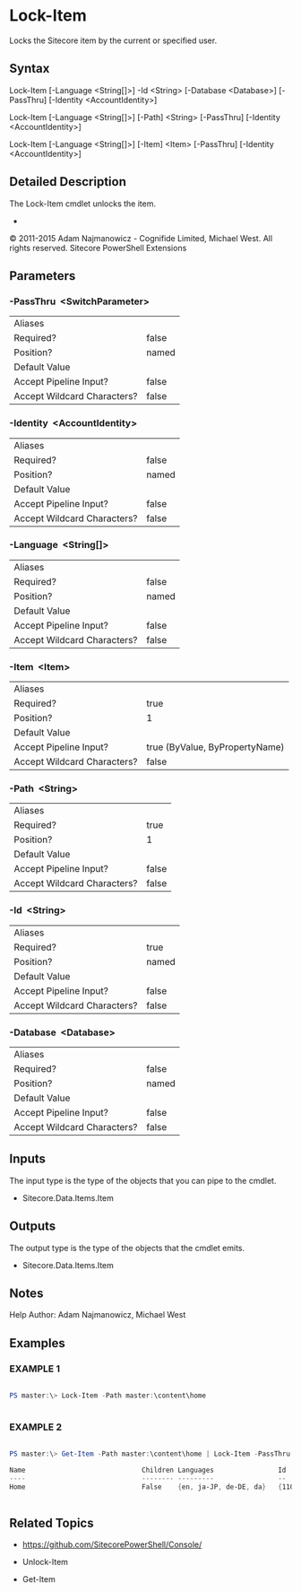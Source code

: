 # Lock-Item 
 
Locks the Sitecore item by the current or specified user. 
 
## Syntax 
 
Lock-Item [-Language &lt;String[]&gt;] -Id &lt;String&gt; [-Database &lt;Database&gt;] [-PassThru] [-Identity &lt;AccountIdentity&gt;] 
 
Lock-Item [-Language &lt;String[]&gt;] [-Path] &lt;String&gt; [-PassThru] [-Identity &lt;AccountIdentity&gt;] 
 
Lock-Item [-Language &lt;String[]&gt;] [-Item] &lt;Item&gt; [-PassThru] [-Identity &lt;AccountIdentity&gt;] 
 
 
## Detailed Description 
 
The Lock-Item cmdlet unlocks the item. 
 
- 
 
© 2011-2015 Adam Najmanowicz - Cognifide Limited, Michael West. All rights reserved. Sitecore PowerShell Extensions 
 
## Parameters 
 
### -PassThru&nbsp; &lt;SwitchParameter&gt; 
 

 

| | |
| - | - |
| Aliases |  |
| Required? | false |
| Position? | named |
| Default Value |  |
| Accept Pipeline Input? | false |
| Accept Wildcard Characters? | false | 
 
### -Identity&nbsp; &lt;AccountIdentity&gt; 
 

 

| | |
| - | - |
| Aliases |  |
| Required? | false |
| Position? | named |
| Default Value |  |
| Accept Pipeline Input? | false |
| Accept Wildcard Characters? | false | 
 
### -Language&nbsp; &lt;String[]&gt; 
 

 

| | |
| - | - |
| Aliases |  |
| Required? | false |
| Position? | named |
| Default Value |  |
| Accept Pipeline Input? | false |
| Accept Wildcard Characters? | false | 
 
### -Item&nbsp; &lt;Item&gt; 
 

 

| | |
| - | - |
| Aliases |  |
| Required? | true |
| Position? | 1 |
| Default Value |  |
| Accept Pipeline Input? | true (ByValue, ByPropertyName) |
| Accept Wildcard Characters? | false | 
 
### -Path&nbsp; &lt;String&gt; 
 

 

| | |
| - | - |
| Aliases |  |
| Required? | true |
| Position? | 1 |
| Default Value |  |
| Accept Pipeline Input? | false |
| Accept Wildcard Characters? | false | 
 
### -Id&nbsp; &lt;String&gt; 
 

 

| | |
| - | - |
| Aliases |  |
| Required? | true |
| Position? | named |
| Default Value |  |
| Accept Pipeline Input? | false |
| Accept Wildcard Characters? | false | 
 
### -Database&nbsp; &lt;Database&gt; 
 

 

| | |
| - | - |
| Aliases |  |
| Required? | false |
| Position? | named |
| Default Value |  |
| Accept Pipeline Input? | false |
| Accept Wildcard Characters? | false | 
 
## Inputs 
 
The input type is the type of the objects that you can pipe to the cmdlet. 
 
* Sitecore.Data.Items.Item 
 
## Outputs 
 
The output type is the type of the objects that the cmdlet emits. 
 
* Sitecore.Data.Items.Item 
 
## Notes 
 
Help Author: Adam Najmanowicz, Michael West 
 
## Examples 
 
### EXAMPLE 1 
 
 
 
```powershell   
 
PS master:\> Lock-Item -Path master:\content\home 
 
``` 
 
### EXAMPLE 2 
 
 
 
```powershell   
 
PS master:\> Get-Item -Path master:\content\home | Lock-Item -PassThru

Name                             Children Languages                Id                                     TemplateName
----                             -------- ---------                --                                     ------------
Home                             False    {en, ja-JP, de-DE, da}   {110D559F-DEA5-42EA-9C1C-8A5DF7E70EF9} Sample Item 
 
``` 
 
## Related Topics 
 
* <a href='https://github.com/SitecorePowerShell/Console/' target='_blank'>https://github.com/SitecorePowerShell/Console/</a><br/> 
 
* Unlock-Item 
 
* Get-Item

